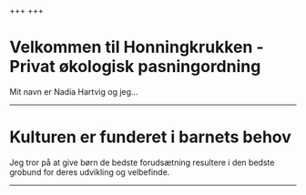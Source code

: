 +++
+++

# Velkommen til Honningkrukken - Privat økologisk pasningordning

Mit navn er Nadia Hartvig og jeg...

---

# Kulturen er funderet i barnets behov

Jeg tror på at give børn de bedste forudsætning resultere i den bedste grobund for deres udvikling og velbefinde.


---
